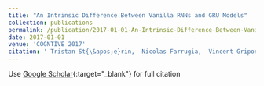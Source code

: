 ```yaml
---
title: "An Intrinsic Difference Between Vanilla RNNs and GRU Models"
collection: publications
permalink: /publication/2017-01-01-An-Intrinsic-Difference-Between-Vanilla-RNNs-and-GRU-Models
date: 2017-01-01
venue: 'COGNTIVE 2017'
citation: ' Tristan St{\&apos;e}rin,  Nicolas Farrugia,  Vincent Gripon, &quot;An Intrinsic Difference Between Vanilla RNNs and GRU Models.&quot; COGNTIVE 2017, 2017.'
---
```

Use [Google Scholar](https://scholar.google.com/scholar?q=An+Intrinsic+Difference+Between+Vanilla+RNNs+and+GRU+Models){:target="_blank"} for full citation